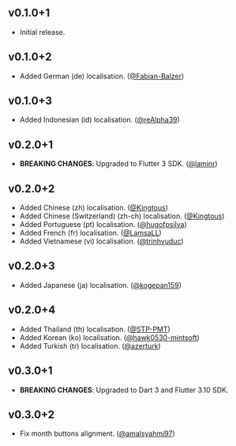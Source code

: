 ## v0.1.0+1
- Initial release.

## v0.1.0+2
- Added German (de) localisation. ([@Fabian-Balzer](https://github.com/Fabian-Balzer))

## v0.1.0+3
- Added Indonesian (id) localisation. ([@reAlpha39](https://github.com/reAlpha39))

## v0.2.0+1
- **BREAKING CHANGES**: Upgraded to Flutter 3 SDK. ([@laminr](https://github.com/laminr))

## v0.2.0+2
- Added Chinese (zh) localisation. ([@Kingtous](https://github.com/Kingtous))
- Added Chinese (Switzerland) (zh-ch) localisation. ([@Kingtous](https://github.com/Kingtous))
- Added Portuguese (pt) localisation. ([@hugofpsilva](https://github.com/hugofpsilva))
- Added French (fr) localisation. ([@LamsaLL](https://github.com/LamsaLL))
- Added Vietnamese (vi) localisation. ([@trinhvuduc](https://github.com/trinhvuduc))

## v0.2.0+3
- Added Japanese (ja) localisation. ([@kogepan159](https://github.com/kogepan159))

## v0.2.0+4
- Added Thailand (th) localisation. ([@STP-PMT](https://github.com/STP-PMT))
- Added Korean (ko) localisation. ([@hawk0530-mintsoft](https://github.com/hawk0530-mintsoft))
- Added Turkish (tr) localisation. ([@azerturk](https://github.com/azerturk))

## v0.3.0+1
- **BREAKING CHANGES**: Upgraded to Dart 3 and Flutter 3.10 SDK.

## v0.3.0+2
- Fix month buttons alignment. ([@amalsyahmi97](https://github.com/amalsyahmi))
